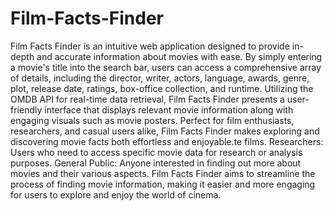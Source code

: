 # Film-Facts-Finder
Film Facts Finder is an intuitive web application designed to provide in-depth and accurate information about movies with ease. By simply entering a movie's title into the search bar, users can access a comprehensive array of details, including the director, writer, actors, language, awards, genre, plot, release date, ratings, box-office collection, and runtime. Utilizing the OMDB API for real-time data retrieval, Film Facts Finder presents a user-friendly interface that displays relevant movie information along with engaging visuals such as movie posters. Perfect for film enthusiasts, researchers, and casual users alike, Film Facts Finder makes exploring and discovering movie facts both effortless and enjoyable.te films.
Researchers: Users who need to access specific movie data for research or analysis purposes.
General Public: Anyone interested in finding out more about movies and their various aspects.
Film Facts Finder aims to streamline the process of finding movie information, making it easier and more engaging for users to explore and enjoy the world of cinema.
